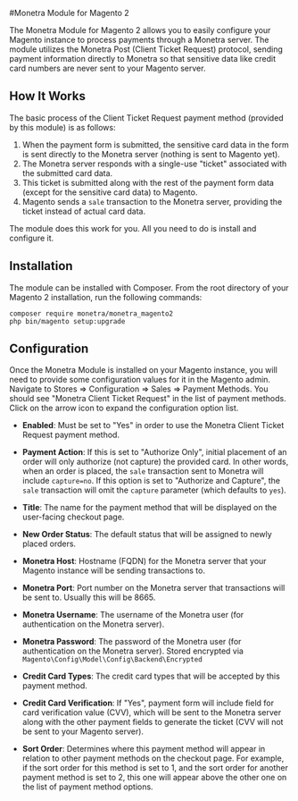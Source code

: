 #Monetra Module for Magento 2

The Monetra Module for Magento 2 allows you to easily configure your Magento instance to process payments through a
Monetra server. The module utilizes the Monetra Post (Client Ticket Request) protocol, sending payment information directly to Monetra
so that sensitive data like credit card numbers are never sent to your Magento server.

## How It Works

The basic process of the Client Ticket Request payment method (provided by this module) is as follows:

1. When the payment form is submitted, the sensitive card data in the form is sent directly to the Monetra server (nothing is sent to Magento yet).
2. The Monetra server responds with a single-use "ticket" associated with the submitted card data.
3. This ticket is submitted along with the rest of the payment form data (except for the sensitive card data) to Magento.
4. Magento sends a `sale` transaction to the Monetra server, providing the ticket instead of actual card data.

The module does this work for you. All you need to do is install and configure it.

## Installation

The module can be installed with Composer. From the root directory of your Magento 2 installation, run the following commands:
```
composer require monetra/monetra_magento2
php bin/magento setup:upgrade
```

## Configuration

Once the Monetra Module is installed on your Magento instance, you will need to provide some configuration values for it
in the Magento admin. Navigate to Stores => Configuration => Sales => Payment Methods. You should see "Monetra Client Ticket Request"
in the list of payment methods. Click on the arrow icon to expand the configuration option list.

- **Enabled**: Must be set to "Yes" in order to use the Monetra Client Ticket Request payment method.

- **Payment Action**: If this is set to "Authorize Only", initial placement of an order will only authorize (not capture) the provided card. In other words, when an order is placed, the `sale` transaction sent to Monetra will include `capture=no`. If this option is set to "Authorize and Capture", the `sale` transaction will omit the `capture` parameter (which defaults to `yes`).

- **Title**: The name for the payment method that will be displayed on the user-facing checkout page.

- **New Order Status**: The default status that will be assigned to newly placed orders.

- **Monetra Host**: Hostname (FQDN) for the Monetra server that your Magento instance will be sending transactions to.

- **Monetra Port**: Port number on the Monetra server that transactions will be sent to. Usually this will be 8665.

- **Monetra Username**: The username of the Monetra user (for authentication on the Monetra server).

- **Monetra Password**: The password of the Monetra user (for authentication on the Monetra server). Stored encrypted via `Magento\Config\Model\Config\Backend\Encrypted`

- **Credit Card Types**: The credit card types that will be accepted by this payment method.

- **Credit Card Verification**: If "Yes", payment form will include field for card verification value (CVV), which will be sent to the Monetra server along with the other payment fields to generate the ticket (CVV will not be sent to your Magento server).

- **Sort Order**: Determines where this payment method will appear in relation to other payment methods on the checkout page. For example, if the sort order for this method is set to 1, and the sort order for another payment method is set to 2, this one will appear above the other one on the list of payment method options.
